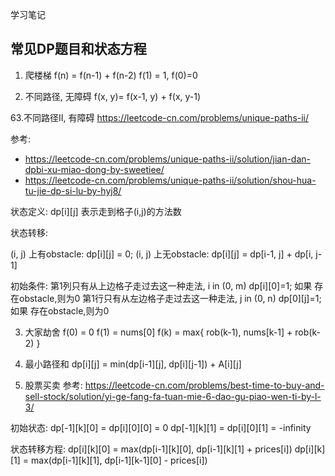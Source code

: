 学习笔记

## 常见DP题目和状态方程

1. 爬楼梯
f(n) = f(n-1) + f(n-2)
f(1) = 1, f(0)=0

2. 不同路径, 无障碍
f(x, y)= f(x-1, y) + f(x, y-1)

63.不同路径II, 有障碍
https://leetcode-cn.com/problems/unique-paths-ii/

参考:
+ https://leetcode-cn.com/problems/unique-paths-ii/solution/jian-dan-dpbi-xu-miao-dong-by-sweetiee/
+ https://leetcode-cn.com/problems/unique-paths-ii/solution/shou-hua-tu-jie-dp-si-lu-by-hyj8/

状态定义: dp[i][j] 表示走到格子(i,j)的方法数

状态转移:

(i, j) 上有obstacle: dp[i][j] = 0;
(i, j) 上无obstacle: dp[i][j] = dp[i-1, j] + dp[i, j-1]

初始条件:
第1列只有从上边格子走过去这一种走法, i in (0, m)  dp[i][0]=1; 如果 存在obstacle,则为0
第1行只有从左边格子走过去这一种走法, j in (0, n)  dp[0][j]=1; 如果 存在obstacle,则为0


3. 大家劫舍
f(0) = 0
f(1) = nums[0]
f(k) = max{ rob(k-1), nums[k-1] + rob(k-2) }

4. 最小路径和
dp[i][j] = min(dp[i-1][j], dp[i][j-1]) + A[i][j]


5. 股票买卖
参考: https://leetcode-cn.com/problems/best-time-to-buy-and-sell-stock/solution/yi-ge-fang-fa-tuan-mie-6-dao-gu-piao-wen-ti-by-l-3/

初始状态:
dp[-1][k][0] = dp[i][0][0] = 0 dp[-1][k][1] = dp[i][0][1] = -infinity

状态转移方程:
dp[i][k][0] = max(dp[i-1][k][0], dp[i-1][k][1] + prices[i]) dp[i][k][1] = max(dp[i-1][k][1], dp[i-1][k-1][0] - prices[i])
